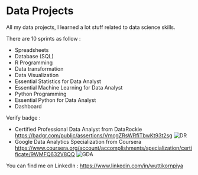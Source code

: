# Data Projects

All my data projects, I learned a lot stuff related to data science skills.

There are 10 sprints as follow : 

- Spreadsheets
- Database (SQL)
- R Programming
- Data transformation
- Data Visualization
- Essential Statistics for Data Analyst
- Essential Machine Learning for Data Analyst
- Python Programming
- Essential Python for Data Analyst
- Dashboard

Verify badge :
- Certified Professional Data Analyst from DataRockie  
  https://badgr.com/public/assertions/VmcgZRsWRfiTbwKt93t2sg
  ![DR](https://drive.google.com/file/d/1_I_BwkpNphnn731sXbVvuM9YOyXJfrR3/view?usp=sharing)
- Google Data Analytics Specialization from Coursera  
  https://www.coursera.org/account/accomplishments/specialization/certificate/9WMFQ632V8QQ
  ![GDA](https://drive.google.com/file/d/1iD-CF-VbjyNgdSupsYLpIt3hYC_9_NBI/view?usp=sharing)

You can find me on LinkedIn :
  https://www.linkedin.com/in/wuttikornpiya
